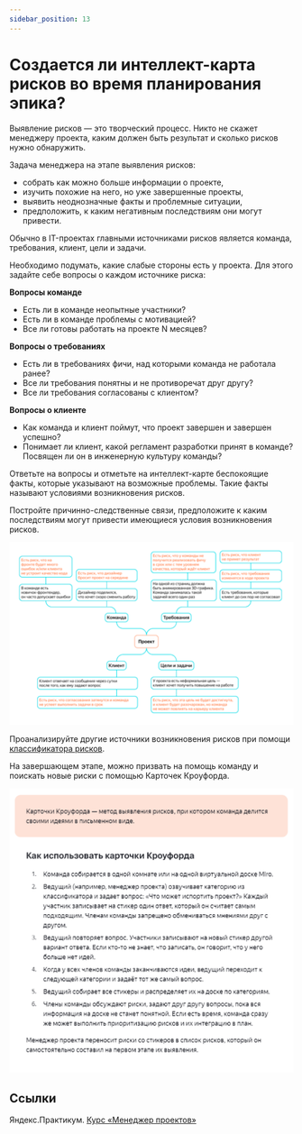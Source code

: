 ```yaml
---
sidebar_position: 13
---
```

# Создается ли интеллект-карта рисков во время планирования эпика?

Выявление рисков — это творческий процесс. Никто не скажет менеджеру проекта, каким должен быть результат и сколько рисков нужно обнаружить.

Задача менеджера на этапе выявления рисков:
- собрать как можно больше информации о проекте,
- изучить похожие на него, но уже завершенные проекты,
- выявить неоднозначные факты и проблемные ситуации,
- предположить, к каким негативным последствиям они могут привести.

Обычно в IT-проектах главными источниками рисков является команда, требования, клиент, цели и задачи.

Необходимо подумать, какие слабые стороны есть у проекта. Для этого задайте себе вопросы о каждом источнике риска:

**Вопросы команде**
- Есть ли в команде неопытные участники? 
- Есть ли в команде проблемы с мотивацией?
- Все ли готовы работать на проекте N месяцев?

**Вопросы о требованиях**
- Есть ли в требованиях фичи, над которыми команда не работала ранее?
- Все ли требования понятны и не противоречат друг другу?
- Все ли требования согласованы с клиентом?

**Вопросы о клиенте**
- Как команда и клиент поймут, что проект завершен и завершен успешно?
- Понимает ли клиент, какой регламент разработки принят в команде? Посвящен ли он в инженерную культуру команды?

Ответьте на вопросы и отметьте на интеллект-карте беспокоящие факты, которые указывают на возможные проблемы. Такие факты называют условиями возникновения рисков.

Постройте причинно-следственные связи, предположите к каким последствиям могут привести имеющиеся условия возникновения рисков.

![](./attachments/risks.png)

Проанализируйте другие источники возникновения рисков при помощи [классификатора рисков](./attachments/riskClassifier.xlsx).

На завершающем этапе, можно призвать на помощь команду и поискать новые риски с помощью Карточек Кроуфорда.

![](./attachments/crawford.png)

## Ссылки
Яндекс.Практикум. [Курс «Менеджер проектов»](https://practicum.yandex.ru/project-manager/)